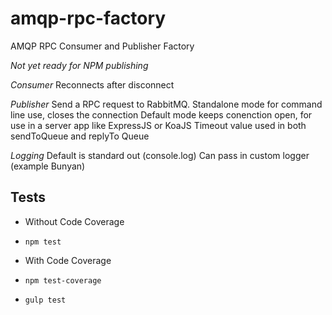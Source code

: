 amqp-rpc-factory
================

AMQP RPC Consumer and Publisher Factory

*Not yet ready for NPM publishing*

*Consumer*
Reconnects after disconnect

*Publisher*
Send a RPC request to RabbitMQ.
Standalone mode for command line use, closes the connection
Default mode keeps conenction open, for use in a server app like ExpressJS or KoaJS
Timeout value used in both sendToQueue and replyTo Queue

*Logging*
Default is standard out (console.log)
Can pass in custom logger (example Bunyan)

## Tests

- Without Code Coverage
- `npm test`

- With Code Coverage
- `npm test-coverage`
- `gulp test`
